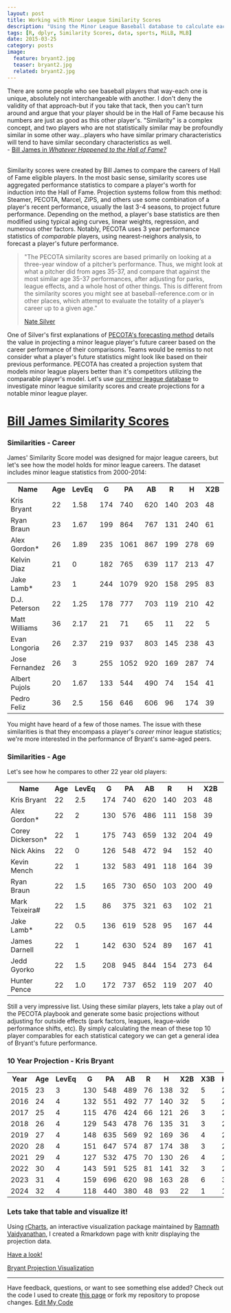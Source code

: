 ```yaml
---
layout: post
title: Working with Minor League Similarity Scores
description: "Using the Minor League Baseball database to calculate each players most similar comparison."
tags: [R, dplyr, Similarity Scores, data, sports, MiLB, MLB]
date: 2015-03-25
category: posts
image:
  feature: bryant2.jpg
  teaser: bryant2.jpg
  related: bryant2.jpg
---
```

<div class="container">
<div class="row">
<div class=".col-md-8">
<p><div class="well well-lg">
There are some people who see baseball players that way-each one is unique, absolutely not interchangeable with another. I don't deny the validity of that approach-but if you take that tack, then you can't turn around and argue that your player should be in the Hall of Fame because his numbers are just as good as this other player's. "Similarity" is a complex concept, and two players who are not statistically similar may be profoundly similar in some other way...players who have similar primary characteristics will tend to have similar secondary characteristics as well.

<br>
<div class="pull-right">- <a href="https://books.google.com/books?id=f_v8RmhGjekC&pg=PT101&dq=similarity+score+bill+james&hl=en&sa=X&ei=lmIAVcabOsu4ggTAkoS4DA&ved=0CDYQ6AEwBA#v=onepage&q=similarity%20score%20bill%20james&f=false">Bill James in <cite title>Whatever Happened to the Hall of Fame?</cite></a></div></br></div></div>

Similarity scores were created by Bill James to compare the careers of Hall of Fame eligible players. In the most basic sense, similarity scores use aggregated performance statistics to compare a player's worth for induction into the Hall of Fame. Projection systems follow from this method: Steamer, PECOTA, Marcel, ZiPS, and others use some combination of a player's recent performance, usually the last 3-4 seasons, to project future performance. Depending on the method, a player's base statistics are then modified using typical aging curves, linear weights, regression, and numerous other factors. Notably, PECOTA uses 3 year performance statistics of <i>comparable</i> players, using nearest-neighors analysis, to forecast a player's future performance.

<p><blockquote>
<p>"The PECOTA similarity scores are based primarily on looking at a three-year window of a pitcher’s performance. Thus, we might look at what a pitcher did from ages 35-37, and compare that against the most similar age 35-37 performances, after adjusting for parks, league effects, and a whole host of other things. This is different from the similarity scores you might see at baseball-reference.com or in other places, which attempt to evaluate the totality of a player’s career up to a given age."
<footer><a href="http://web.archive.org/web/20120205121306/http://www.baseballprospectus.com/unfiltered/?p=136">Nate Silver</a></footer></p></blockquote></p>

One of Silver's first explanations of <a href="http://www.baseballprospectus.com/article.php?articleid=2659">PECOTA's forecasting method</a> details the value in projecting a minor league player's future career based on the career performance of their comparisons. Teams would be remiss to not consider what a player's future statistics might look like based on their previous performance. PECOTA has created a projection system that models minor league players better than it's competitors utilizing the comparable player's model. Let's use <a href="http://mikelee.co/milb-scraper-with-rvest/">our minor league database</a> to investigate minor league similarity scores and create projections for a notable minor league player.

<h1><a href="http://www.baseball-reference.com/about/similarity.shtml">Bill James Similarity Scores</a></h1>

<h3>Similarities - Career</h3>
James' Similarity Score model was designed for major league careers, but let's see how the model holds for minor league careers. The dataset includes minor league statistics from 2000-2014:

<p><div class="table-responsive"><table class="table table-hover">
<th>Name</th><th>Age</th><th>LevEq</th><th>G</th><th>PA</th><th>AB</th><th>R</th><th>H</th><th>X2B</th><th>X3B</th><th>HR</th><th>RBI</th><th>SB</th><th>CS</th><th>BB</th><th>SO</th><th>BA</th><th>OBP</th><th>SLG</th><th>OPS</th><th>TB</th><th>SS</th></tr>
 <tr class="success"><td>Kris Bryant</td><td>22</td><td>1.58</td><td>174</td><td>740</td><td>620</td><td>140</td><td>203</td><td>48</td><td>3</td><td>52</td><td>142</td><td>16</td><td>4</td><td>97</td><td>197</td><td>0.327</td><td>0.428</td><td>0.666</td><td>1.094</td><td>413</td><td>1000</td></tr>
 <tr><td>Ryan Braun</td><td>23</td><td>1.67</td><td>199</td><td>864</td><td>767</td><td>131</td><td>240</td><td>61</td><td>6</td><td>42</td><td>144</td><td>34</td><td>12</td><td>70</td><td>151</td><td>0.313</td><td>0.375</td><td>0.572</td><td>0.947</td><td>439</td><td>926</td></tr>
 <tr><td>Alex Gordon*</td><td>26</td><td>1.89</td><td>235</td><td>1061</td><td>867</td><td>199</td><td>278</td><td>69</td><td>5</td><td>48</td><td>170</td><td>30</td><td>5</td><td>155</td><td>212</td><td>0.321</td><td>0.438</td><td>0.578</td><td>1.016</td><td>501</td><td>906</td></tr>
 <tr><td>Kelvin Diaz</td><td>21</td><td>0</td><td>182</td><td>765</td><td>639</td><td>117</td><td>213</td><td>47</td><td>7</td><td>22</td><td>147</td><td>23</td><td>12</td><td>74</td><td>92</td><td>0.333</td><td>0.426</td><td>0.532</td><td>0.958</td><td>340</td><td>903</td></tr>
 <tr><td>Jake Lamb*</td><td>23</td><td>1</td><td>244</td><td>1079</td><td>920</td><td>158</td><td>295</td><td>83</td><td>10</td><td>37</td><td>193</td><td>10</td><td>2</td><td>127</td><td>229</td><td>0.321</td><td>0.406</td><td>0.553</td><td>0.959</td><td>509</td><td>902</td></tr>
 <tr><td>D.J. Peterson</td><td>22</td><td>1.25</td><td>178</td><td>777</td><td>703</td><td>119</td><td>210</td><td>42</td><td>2</td><td>44</td><td>158</td><td>8</td><td>2</td><td>65</td><td>158</td><td>0.299</td><td>0.362</td><td>0.552</td><td>0.914</td><td>388</td><td>896</td></tr>
 <tr><td>Matt Williams</td><td>36</td><td>2.17</td><td>21</td><td>71</td><td>65</td><td>11</td><td>22</td><td>5</td><td>0</td><td>5</td><td>15</td><td>1</td><td>0</td><td>6</td><td>5</td><td>0.338</td><td>0.394</td><td>0.646</td><td>1.04</td><td>42</td><td>894</td></tr>
 <tr><td>Evan Longoria</td><td>26</td><td>2.37</td><td>219</td><td>937</td><td>803</td><td>145</td><td>238</td><td>43</td><td>1</td><td>47</td><td>160</td><td>8</td><td>2</td><td>104</td><td>170</td><td>0.296</td><td>0.385</td><td>0.528</td><td>0.913</td><td>424</td><td>890</td></tr>
 <tr><td>Jose Fernandez</td><td>26</td><td>3</td><td>255</td><td>1052</td><td>920</td><td>169</td><td>287</td><td>74</td><td>5</td><td>41</td><td>182</td><td>19</td><td>10</td><td>104</td><td>184</td><td>0.312</td><td>0.389</td><td>0.537</td><td>0.926</td><td>494</td><td>889</td></tr>
 <tr><td>Albert Pujols</td><td>20</td><td>1.67</td><td>133</td><td>544</td><td>490</td><td>74</td><td>154</td><td>41</td><td>7</td><td>19</td><td>96</td><td>4</td><td>5</td><td>46</td><td>47</td><td>0.314</td><td>0.378</td><td>0.543</td><td>0.921</td><td>266</td><td>887</td></tr>
 <tr><td>Pedro Feliz</td><td>36</td><td>2.5</td><td>156</td><td>646</td><td>606</td><td>96</td><td>174</td><td>39</td><td>2</td><td>38</td><td>119</td><td>1</td><td>2</td><td>31</td><td>110</td><td>0.287</td><td>0.321</td><td>0.546</td><td>0.867</td><td>331</td><td>883</td></tr>
</table></div></p>

You might have heard of a few of those names. The issue with these similarities is that they encompass a player's <i>career</i> minor league statistics; we're more interested in the performance of Bryant's same-aged peers. 

<h3>Similarities - Age</h3>
Let's see how he compares to other 22 year old players:

<p><div class="table-responsive"><table class="table table-hover">
<th>Name</th><th>Age</th><th>LevEq</th><th>G</th><th>PA</th><th>AB</th><th>R</th><th>H</th><th>X2B</th><th>X3B</th><th>HR</th><th>RBI</th><th>SB</th><th>CS</th><th>BB</th><th>SO</th><th>BA</th><th>OBP</th><th>SLG</th><th>OPS</th><th>TB</th><th>SS</th></tr>
 <tr class="success"><td>Kris Bryant</td><td>22</td><td>2.5</td><td>174</td><td>740</td><td>620</td><td>140</td><td>203</td><td>48</td><td>3</td><td>52</td><td>142</td><td>16</td><td>4</td><td>97</td><td>197</td><td>0.327</td><td>0.428</td><td>0.666</td><td>1.095</td><td>413</td><td>1000</td></tr>
 <tr><td>Alex Gordon*</td><td>22</td><td>2</td><td>130</td><td>576</td><td>486</td><td>111</td><td>158</td><td>39</td><td>1</td><td>29</td><td>101</td><td>22</td><td>3</td><td>72</td><td>113</td><td>0.325</td><td>0.427</td><td>0.588</td><td>1.016</td><td>286</td><td>932</td></tr>
 <tr><td>Corey Dickerson*</td><td>22</td><td>1</td><td>175</td><td>743</td><td>659</td><td>132</td><td>204</td><td>49</td><td>14</td><td>45</td><td>148</td><td>21</td><td>12</td><td>67</td><td>150</td><td>0.31</td><td>0.38</td><td>0.631</td><td>1.011</td><td>416</td><td>924</td></tr>
 <tr><td>Nick Akins</td><td>22</td><td>0</td><td>126</td><td>548</td><td>472</td><td>94</td><td>152</td><td>40</td><td>7</td><td>32</td><td>120</td><td>5</td><td>5</td><td>58</td><td>135</td><td>0.322</td><td>0.407</td><td>0.64</td><td>1.047</td><td>302</td><td>921</td></tr>
 <tr><td>Kevin Mench</td><td>22</td><td>1</td><td>132</td><td>583</td><td>491</td><td>118</td><td>164</td><td>39</td><td>9</td><td>27</td><td>121</td><td>19</td><td>7</td><td>78</td><td>72</td><td>0.334</td><td>0.427</td><td>0.615</td><td>1.042</td><td>302</td><td>909</td></tr>
 <tr><td>Ryan Braun</td><td>22</td><td>1.5</td><td>165</td><td>730</td><td>650</td><td>103</td><td>200</td><td>49</td><td>6</td><td>32</td><td>122</td><td>30</td><td>9</td><td>55</td><td>140</td><td>0.308</td><td>0.367</td><td>0.549</td><td>0.917</td><td>357</td><td>907</td></tr>
 <tr><td>Mark Teixeira#</td><td>22</td><td>1.5</td><td>86</td><td>375</td><td>321</td><td>63</td><td>102</td><td>21</td><td>5</td><td>19</td><td>69</td><td>5</td><td>2</td><td>46</td><td>60</td><td>0.318</td><td>0.413</td><td>0.592</td><td>1.005</td><td>190</td><td>904</td></tr>
 <tr><td>Jake Lamb*</td><td>22</td><td>0.5</td><td>136</td><td>619</td><td>528</td><td>95</td><td>167</td><td>44</td><td>5</td><td>22</td><td>109</td><td>8</td><td>2</td><td>74</td><td>126</td><td>0.316</td><td>0.405</td><td>0.544</td><td>0.949</td><td>287</td><td>902</td></tr>
 <tr><td>James Darnell</td><td>22</td><td>1</td><td>142</td><td>630</td><td>524</td><td>89</td><td>167</td><td>41</td><td>5</td><td>22</td><td>96</td><td>9</td><td>7</td><td>98</td><td>101</td><td>0.319</td><td>0.428</td><td>0.542</td><td>0.97</td><td>284</td><td>901</td></tr>
 <tr><td>Jedd Gyorko</td><td>22</td><td>1.5</td><td>208</td><td>945</td><td>844</td><td>154</td><td>273</td><td>64</td><td>2</td><td>32</td><td>155</td><td>14</td><td>4</td><td>92</td><td>171</td><td>0.323</td><td>0.392</td><td>0.518</td><td>0.909</td><td>437</td><td>900</td></tr>
 <tr><td>Hunter Pence</td><td>22</td><td>1.0</td><td>172</td><td>737</td><td>652</td><td>119</td><td>207</td><td>40</td><td>5</td><td>39</td><td>127</td><td>12</td><td>10</td><td>79</td><td>120</td><td>0.317</td><td>0.391</td><td>0.574</td><td>0.964</td><td>374</td><td>898</td></tr>
</table></div></p>

Still a very impressive list. Using these similar players, lets take a play out of the PECOTA playbook and generate some basic projections without adjusting for outside effects (park factors, leagues, league-wide performance shifts, etc). By simply calculating the mean of these top 10 player comparables for each statistical category we can get a general idea of Bryant's future performance.

<h3>10 Year Projection - Kris Bryant</h3>


<p><div class="table-responsive"><table class="table table-hover"><th>Year</th><th>Age</th><th>LevEq</th><th>G</th><th>PA</th><th>AB</th><th>R</th><th>H</th><th>X2B</th><th>X3B</th><th>HR</th><th>RBI</th><th>SB</th><th>CS</th><th>BB</th><th>SO</th><th>BA</th><th>OBP</th><th>SLG</th><th>OPS</th><th>Count</th></tr>
 <tr><td>2015</td><td>23</td><td>3</td><td>130</td><td>548</td><td>489</td><td>76</td><td>138</td><td>32</td><td>5</td><td>24</td><td>83</td><td>9</td><td>4</td><td>47</td><td>105</td><td>0.282</td><td>0.35</td><td>0.515</td><td>0.865</td><td>10</td></tr>
 <tr><td>2016</td><td>24</td><td>4</td><td>132</td><td>551</td><td>492</td><td>77</td><td>140</td><td>32</td><td>5</td><td>23</td><td>77</td><td>8</td><td>4</td><td>49</td><td>107</td><td>0.285</td><td>0.354</td><td>0.51</td><td>0.864</td><td>9</td></tr>
 <tr><td>2017</td><td>25</td><td>4</td><td>115</td><td>476</td><td>424</td><td>66</td><td>121</td><td>26</td><td>3</td><td>20</td><td>72</td><td>7</td><td>4</td><td>43</td><td>89</td><td>0.285</td><td>0.356</td><td>0.502</td><td>0.859</td><td>8</td></tr>
 <tr><td>2018</td><td>26</td><td>4</td><td>129</td><td>543</td><td>478</td><td>76</td><td>135</td><td>31</td><td>3</td><td>22</td><td>73</td><td>7</td><td>4</td><td>56</td><td>93</td><td>0.282</td><td>0.363</td><td>0.498</td><td>0.861</td><td>6</td></tr>
 <tr><td>2019</td><td>27</td><td>4</td><td>148</td><td>635</td><td>569</td><td>92</td><td>169</td><td>36</td><td>4</td><td>28</td><td>94</td><td>15</td><td>6</td><td>58</td><td>104</td><td>0.297</td><td>0.365</td><td>0.522</td><td>0.887</td><td>5</td></tr>
 <tr><td>2020</td><td>28</td><td>4</td><td>151</td><td>647</td><td>574</td><td>87</td><td>174</td><td>38</td><td>3</td><td>25</td><td>94</td><td>11</td><td>3</td><td>64</td><td>109</td><td>0.303</td><td>0.376</td><td>0.51</td><td>0.886</td><td>5</td></tr>
 <tr><td>2021</td><td>29</td><td>4</td><td>127</td><td>532</td><td>475</td><td>70</td><td>130</td><td>26</td><td>4</td><td>20</td><td>77</td><td>5</td><td>3</td><td>47</td><td>96</td><td>0.274</td><td>0.343</td><td>0.472</td><td>0.815</td><td>5</td></tr>
 <tr><td>2022</td><td>30</td><td>4</td><td>143</td><td>591</td><td>525</td><td>81</td><td>141</td><td>32</td><td>3</td><td>21</td><td>81</td><td>10</td><td>3</td><td>56</td><td>104</td><td>0.269</td><td>0.345</td><td>0.461</td><td>0.806</td><td>5</td></tr>
 <tr><td>2023</td><td>31</td><td>4</td><td>159</td><td>696</td><td>620</td><td>98</td><td>163</td><td>28</td><td>6</td><td>30</td><td>93</td><td>9</td><td>4</td><td>64</td><td>120</td><td>0.263</td><td>0.336</td><td>0.473</td><td>0.808</td><td>2</td></tr>
 <tr><td>2024</td><td>32</td><td>4</td><td>118</td><td>440</td><td>380</td><td>48</td><td>93</td><td>22</td><td>1</td><td>14</td><td>63</td><td>3</td><td>1</td><td>46</td><td>60</td><td>0.245</td><td>0.327</td><td>0.418</td><td>0.745</td><td>2</td></tr>
</table></div></p>


<h3>Lets take that table and visualize it! </h3>
<p></p>Using <a href="http://ramnathv.github.io/rCharts">rCharts</a>, an interactive visualization package maintained by <a href="https://github.com/ramnathv">Ramnath Vaidyanathan</a>, I created a Rmarkdown page with knitr displaying the projection data.

<a href="http://mikelee.co/bryant-visualization/">Have a look!</a>
<p></p>
<div class="well"><a class="btn btn-primary btn-lg btn-block" href="http://mikelee.co/bryant-visualization/">Bryant Projection Visualization</a></p></button></div>


<hr>

<p>Have feedback, questions, or want to see something else added? Check out the code I used to create <a href="https://github.com/mdlee12/mdlee12.github.com/blob/master/_posts/2015-03-25-milb-similarity-scores.md">this page</a> or fork my repository to propose changes. <a class="btn btn-primary" href="https://github.com/mdlee12/Kris-Bryant-Projection/fork">Edit My Code</a></p>
</div>
</div>
</div>
</div>
</div>

